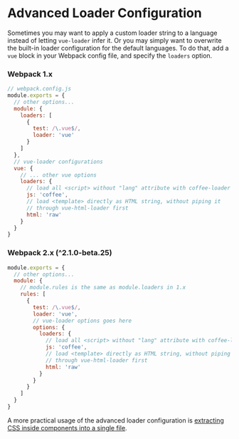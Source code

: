 # Advanced Loader Configuration

Sometimes you may want to apply a custom loader string to a language instead of letting `vue-loader` infer it. Or you may simply want to overwrite the built-in loader configuration for the default languages. To do that, add a `vue` block in your Webpack config file, and specify the `loaders` option.

### Webpack 1.x

``` js
// webpack.config.js
module.exports = {
  // other options...
  module: {
    loaders: [
      {
        test: /\.vue$/,
        loader: 'vue'
      }
    ]
  },
  // vue-loader configurations
  vue: {
    // ... other vue options
    loaders: {
      // load all <script> without "lang" attribute with coffee-loader
      js: 'coffee',
      // load <template> directly as HTML string, without piping it
      // through vue-html-loader first
      html: 'raw'
    }
  }
}
```

### Webpack 2.x (^2.1.0-beta.25)

``` js
module.exports = {
  // other options...
  module: {
    // module.rules is the same as module.loaders in 1.x
    rules: [
      {
        test: /\.vue$/,
        loader: 'vue',
        // vue-loader options goes here
        options: {
          loaders: {
            // load all <script> without "lang" attribute with coffee-loader
            js: 'coffee',
            // load <template> directly as HTML string, without piping it
            // through vue-html-loader first
            html: 'raw'
          }
        }
      }
    ]
  }
}
```

A more practical usage of the advanced loader configuration is [extracting CSS inside components into a single file](./extract-css.md).

